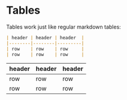 # Tables

Tables work just like regular markdown tables:
```md
| header | header | header  |
|--------|--------|---------|
| row    | row    | row     |
| row    | row    | row     |
```
| header | header | header  |
|--------|--------|---------|
| row    | row    | row     |
| row    | row    | row     |